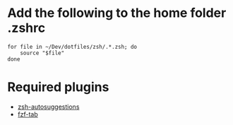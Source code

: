 # Add the following to the home folder .zshrc

```
for file in ~/Dev/dotfiles/zsh/.*.zsh; do
    source "$file"
done
```

# Required plugins
- [zsh-autosuggestions](https://github.com/zsh-users/zsh-autosuggestions/tree/master)
- [fzf-tab](https://github.com/Aloxaf/fzf-tab)